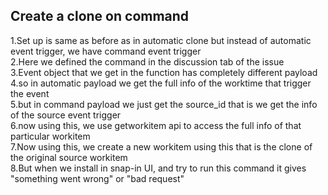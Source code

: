 ## Create a clone on command
1.Set up is same as before as in automatic clone but instead of automatic event trigger, we have command event trigger\
2.Here we defined the command in the discussion tab of the issue\
3.Event object that we get in the function has completely different payload\
4.so in automatic payload we get the full info of the worktime that trigger the event\
5.but in command payload we just get the source_id that is we get the info of the source event trigger\
6.now using this, we use getworkitem api to access the full info of that particular workitem\
7.Now using this, we create a new workitem using this that is the clone of the original source workitem\
8.But when we install in snap-in UI, and try to run this command it gives "something went wrong" or "bad request"
